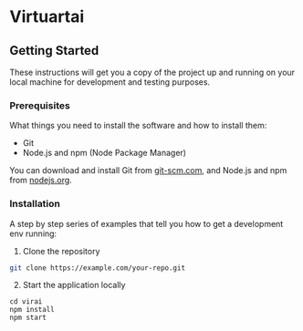 # Virtuartai


## Getting Started

These instructions will get you a copy of the project up and running on your local machine for development and testing purposes.

### Prerequisites

What things you need to install the software and how to install them:

- Git
- Node.js and npm (Node Package Manager)

You can download and install Git from [git-scm.com](https://git-scm.com/), and Node.js and npm from [nodejs.org](https://nodejs.org/).

### Installation

A step by step series of examples that tell you how to get a development env running:

1. Clone the repository

```bash
git clone https://example.com/your-repo.git
```

2. Start the application locally
```
cd virai
npm install
npm start
```
